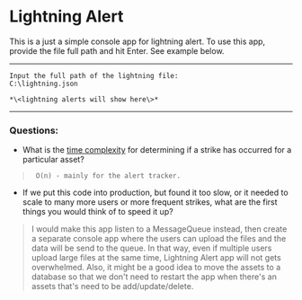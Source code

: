# Lightning Alert

This is a just a simple console app for lightning alert.
To use this app, provide the file full path and hit Enter. See example below.

---

    Input the full path of the lightning file:
    C:\lightning.json

    *\<lightning alerts will show here\>*

---

### Questions:

- What is the [time complexity](https://en.wikipedia.org/wiki/Time_complexity) for determining if a strike has occurred for a particular asset?

>      O(n) - mainly for the alert tracker.

- If we put this code into production, but found it too slow, or it needed to scale to many more users or more frequent strikes, what are the first things you would think of to speed it up?

> I would make this app listen to a MessageQueue instead, then create a separate console app where the users can upload the files and the data will be send to the queue. In that way, even if multiple users upload large files at the same time, Lightning Alert app will not gets overwhelmed. Also, it might be a good idea to move the assets to a database so that we don't need to restart the app when there's an assets that's need to be add/update/delete.
